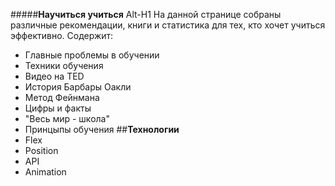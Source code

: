 #####**Научиться учиться** Alt-H1
На данной странице собраны различные рекомендации, книги и статистика для тех, кто хочет учиться эффективно. Содержит:
* Главные проблемы в обучении
* Техники обучения
* Видео на TED
* История Барбары Оакли
* Метод Фейнмана
* Цифры и факты
* "Весь мир - школа"
* Принцыпы обучения
##**Технологии**
* Flex
* Position
* API
* Animation
